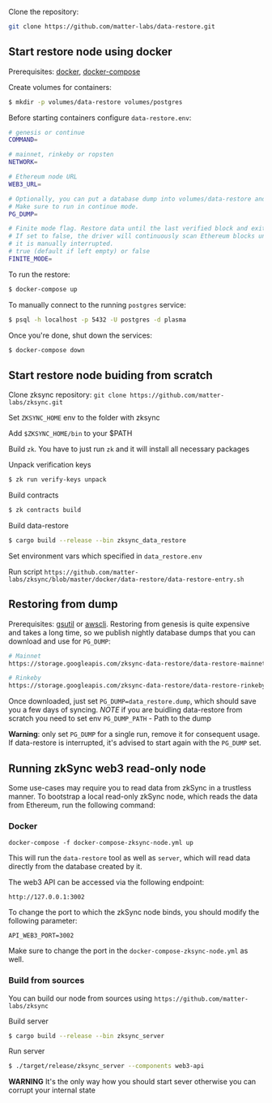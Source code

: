 Clone the repository:
```sh
git clone https://github.com/matter-labs/data-restore.git
```

## Start restore node using docker 
Prerequisites: [docker](https://docs.docker.com/engine/install/), [docker-compose](https://docs.docker.com/compose/install/) 

Create volumes for containers:
```sh
$ mkdir -p volumes/data-restore volumes/postgres
```

Before starting containers configure `data-restore.env`:
```sh
# genesis or continue
COMMAND=

# mainnet, rinkeby or ropsten
NETWORK=

# Ethereum node URL
WEB3_URL=

# Optionally, you can put a database dump into volumes/data-restore and specify its name here.
# Make sure to run in continue mode.
PG_DUMP=

# Finite mode flag. Restore data until the last verified block and exit.
# If set to false, the driver will continuously scan Ethereum blocks unless
# it is manually interrupted.
# true (default if left empty) or false
FINITE_MODE=
```

To run the restore:
```sh
$ docker-compose up
```

To manually connect to the running `postgres` service:
```sh
$ psql -h localhost -p 5432 -U postgres -d plasma
```

Once you're done, shut down the services:
```sh
$ docker-compose down
```

## Start restore node buiding from scratch

Сlone zksync repository:
`git clone https://github.com/matter-labs/zksync.git`

Set `ZKSYNC_HOME` env to the folder with zksync

Add `$ZKSYNC_HOME/bin` to your $PATH

Build `zk`. You have to just run `zk` and it will install all necessary packages 

Unpack verification keys 
```sh
$ zk run verify-keys unpack
```

Build contracts 
```sh
$ zk contracts build
```

Build data-restore 
```sh 
$ cargo build --release --bin zksync_data_restore
```

Set environment vars which specified in `data_restore.env`

Run script `https://github.com/matter-labs/zksync/blob/master/docker/data-restore/data-restore-entry.sh`



## Restoring from dump
Prerequisites: [gsutil](https://cloud.google.com/storage/docs/gsutil_install) or [awscli](https://docs.aws.amazon.com/cli/latest/userguide/getting-started-install.html).
Restoring from genesis is quite expensive and takes a long time, so we publish nightly database dumps that you can download and use for `PG_DUMP`:
```sh
# Mainnet
https://storage.googleapis.com/zksync-data-restore/data-restore-mainnet.dump

# Rinkeby
https://storage.googleapis.com/zksync-data-restore/data-restore-rinkeby.dump
```

Once downloaded, just set `PG_DUMP=data_restore.dump`, which should save you a few days of syncing.
*NOTE* if you are buidling data-restore from scratch you need to set env `PG_DUMP_PATH` - Path to the dump

**Warning**: only set `PG_DUMP` for a single run, remove it for consequent usage. If data-restore is interrupted, it's advised to start again with the `PG_DUMP` set.


## Running zkSync web3 read-only node

Some use-cases may require you to read data from zkSync in a trustless manner. To bootstrap a local read-only zkSync node, which reads the data from Ethereum, run the following command:

### Docker
```
docker-compose -f docker-compose-zksync-node.yml up
```

This will run the `data-restore` tool as well as `server`, which will read data directly from the database created by it.

The web3 API can be accessed via the following endpoint:

```
http://127.0.0.1:3002
```

To change the port to which the zkSync node binds, you should modify the following parameter:

```
API_WEB3_PORT=3002
```

Make sure to change the port in the `docker-compose-zksync-node.yml` as well.

### Build from sources
You can build our node from sources using `https://github.com/matter-labs/zksync`

Build server 
```sh
$ cargo build --release --bin zksync_server
```

Run server 
```sh
$ ./target/release/zksync_server --components web3-api
```

**WARNING** It's the only way how you should start sever otherwise you can corrupt your internal state 
